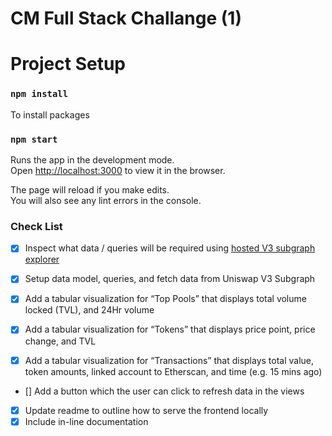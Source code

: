 # CM Full Stack Challange (1)

# Project Setup

### `npm install`

To install packages

### `npm start`

Runs the app in the development mode.\
Open [http://localhost:3000](http://localhost:3000) to view it in the browser.

The page will reload if you make edits.\
You will also see any lint errors in the console.

### Check List

- [x] Inspect what data / queries will be required using [hosted V3 subgraph explorer](https://thegraph.com/hosted-service/subgraph/uniswap/uniswap-v3)

- [x] Setup data model, queries, and fetch data from Uniswap V3 Subgraph
- [x] Add a tabular visualization for “Top Pools” that displays total volume locked (TVL), and 24Hr volume
- [x] Add a tabular visualization for “Tokens” that displays price point, price change, and TVL
- [x] Add a tabular visualization for “Transactions” that displays total value, token amounts, linked account to Etherscan, and time (e.g. 15 mins ago)
- [] Add a button which the user can click to refresh data in the views
- [x] Update readme to outline how to serve the frontend locally
- [x] Include in-line documentation
